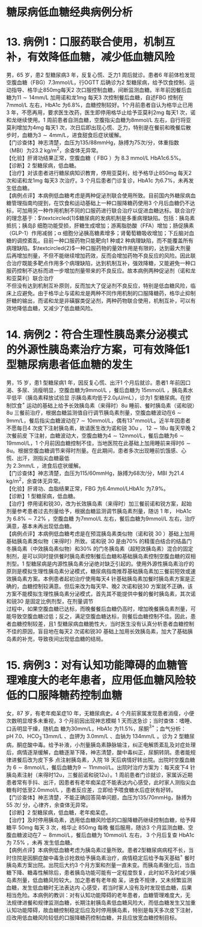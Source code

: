 # 糖尿病低血糖经典病例分析  
# 13. 病例1：口服药联合使用，机制互补，有效降低血糖，减少低血糖风险  
男，65 岁，患2 型糖尿病3 年，反复心慌、乏力1 周后就诊。患者6 年前体检发现空腹血糖（FBG）7.3mmol/L，行OGTT 后确诊为2 型糖尿病，给予饮食控制、运动指导、格华止$850\mathrm{mg}$每天2 次口服控制血糖，间断监测血糖。半年前因餐后血糖为$11\sim14\mathrm{{mm}/\mathrm{{L}}}$ 加用诺和龙$1\mathrm{mg}$ 每天3 次控制餐后血糖，自述FBG 控制在7mmol/L 左右，HbA1c 为$6.8\%$，血糖控制较好。1个月前患者自认为格华止已用3 年，不愿再用，要求医生改药，医生即停用格华止给予亚莫利$2\mathrm{mg}$ 每天1 次，诺和龙继续使用。1 周前患者自测血糖，空腹指尖血糖为8mmol/L 左右，自行将亚莫利增加为4mg 每天1 次，次日后即出现心慌、乏力，特别是在餐前和晚餐后散步时，血糖为$3\sim4\mathrm{mm}/\mathrm{L}$，进食甜食后症状缓解。  
【门诊查体】神志清楚，血压为$135/88\mathrm{mmHg}$，脉搏为75次/分，体重指数（MBI）为$23.2\;\mathrm{kg}/\mathrm{m}^{2}$，余查体无异常。  
【化验】肝肾功结果正常，空腹血糖（ FBG ）为 8.3 mmol/L HbA1c$6.5\%$。  
【诊断】2 型糖尿病，低血糖。  
【治疗】对该患者进行糖尿病知识教育，停用亚莫利，给予格华止$850\mathrm{mg}$ 每天2 次和诺和龙$1\mathrm{mg}$ 每天3 次治疗。3 个月后患者门诊复诊，HbA1c 为$6.7\%$，未再发生低血糖。  
【病例点评】本病例低血糖考虑是两种促泌剂联合使用所致。目前国内外糖尿病血糖管理指南均提到，在饮食和运动基础上一种口服降糖药使用3 个月后血糖仍不达标，可加用另一种作用机制不同的口服药进行联合治疗以促进血糖达标。联合治疗的理念基于：$\textcircled{1}$糖尿病的发病机制是多重病理缺陷。包括：胰岛素抵抗；胰岛$\upbeta$ 细胞功能受损，肝糖生成增加；游离脂肪酸（FFA）增加；肠促胰素（GLP-1）作用减弱；$\upalpha$ 细胞分泌胰高糖素增多；肾葡萄糖吸收增加；下丘脑对血糖的调控紊乱。目前一种口服药物只能靶向1 种或2 种病理缺陷，而不能覆盖所有病理缺陷。$\textcircled{2}$一种口服药物的量效作用是有限的，达到最大剂量后再增加剂量，不但不能继续增加药效，反而会增加药物不良反应的风险。因此联合治疗既能多靶点作用多个病理缺陷，达到机制互补，强效降糖，又能避免一种口服药控制不达标而进一步增加剂量带来的不良反应。故本病例两种促泌剂（诺和龙和亚莫利）联合治疗  
不但没有达到机制互补原则，反而加大了促泌剂不良反应，特别是低血糖风险，临床上应避免。由于格华止与诺和龙是两种不同作用机制的口服降糖药，格华止抑制肝糖的输出，而诺和龙是非磺脲类促泌剂，两种药物联合使用，机制互补，可以有效地降低血糖，又减少了低血糖风险。  
# 14. 病例2：符合生理性胰岛素分泌模式的外源性胰岛素治疗方案，可有效降低1 型糖尿病患者低血糖的发生  
男，15 岁，患1 型糖尿病1 年，因反复心慌、出汗1 个月后就诊。患者1 年前因口渴、多尿、消瘦明显，空腹血糖为9mmol/L ，餐后血糖为 $15\mathrm{mmol/L}$ ，胰岛素水平低平（胰岛素释放试验显 示胰岛素均低于$2.0\upmu\mathrm{U}/\mathrm{mL}$），诊为1 型糖尿病。在控制饮食$^+$ 运动的基础上给予长效胰岛素（来得时）8u 睡前、餐时胰岛素（诺和锐）8u 三餐前治疗，根据血糖监测值自行调节胰岛素剂量，空腹血糖波动在$6\sim9\mathrm{mm}/\mathrm{L}$，餐后指尖血糖波动在$7\sim10\mathrm{mmol/L}$，偶有$13^{+}\mathrm{mmol/L}$。近半年因患者不愿每日4 次皮下注射胰岛素，故请医生改为诺和锐 $30\mathrm{u}$ ， $12\sim18\mathrm{u}$  每天早晚 2  次餐前皮 下注射，血糖波动大，空腹血糖为$4\sim12\mathrm{mmol/L}$，餐后血糖为$6\sim19\mathrm{mmol/L}$，1 个月前因血糖控制不佳，当地医院在此基础上加用睡前来得时$6\sim8\mathrm{u}$。根据空腹血糖调节来得时剂量。在此期间，患者多次出现睡前饥饿感、心慌、出汗，测指尖血糖最低  
为 $2.3\mathrm{mm}/\mathrm{L}$ ，进食后症状缓解。  
【门诊查体】神志清楚，血压为$115/60\mathrm{mmHg}$，脉搏为68次/分，MBI 为$21.4\;\mathrm{kg}/\mathrm{m}^{2}$，余查体无异常。  
【化验】肝肾功、血脂结果正常，FBG 为6.4mmol/LHbA1c 为$7.9\%$。  
【诊断】1 型糖尿病，低血糖。  
【治疗】停用诺和锐30，改为长效胰岛素（来得时）加三餐前诺和锐方案，起始剂量参考患者过去剂量给予，根据血糖监测调节胰岛素剂量，随访 1  年， HbA1c  为 $6.8\%\sim7.2\%$ ，空腹血糖 为7mmol/L 左右，餐后血糖为9mmol/L 左右，治疗满意，基本未再出现低血糖。  
【病例点评】本病例低血糖考虑是在预混胰岛素类似物（诺和锐 30 ）基础上加用基础胰岛素类似物（来得时）所致。诺和锐 30 是由$70\%$ 的精蛋白结合的结晶门冬胰岛素（中效胰岛素似物）和$30\%$ 的门冬胰岛素（超短效胰岛素）混合的固定制剂，是可以同时提供餐时胰岛素控制餐后血糖和基础胰岛素控制空腹血糖的双相剂型。1 型糖尿病是内源性胰岛素分泌绝对缺乏引起的。使用外源性胰岛素治疗的原则是模拟生理性胰岛素分泌模式，糖尿病指南推荐基础胰岛素加三餐前短效或速效胰岛素方案。本例患者起初治疗使用每天4 针基础胰岛素加餐时胰岛素方案是正确的，血糖控制较满意。但后来改为每天早、晚2 次诺和锐30 方案就不正确，该方案不能模拟生理性胰岛素分泌模式，首先其不能提供中餐的餐时胰岛素，其次诺和锐30 是固定比例剂型，在剂量调节  
过程中，如果空腹血糖已达标，而晚餐餐后血糖仍高时，增加晚餐胰岛素剂量，可能导致空腹血糖过低；反之，满足空腹血糖达标，则餐后血糖控制不佳。因此，患者血糖控制较差，且1 型糖尿病血糖脆性大，当时医生没有认真分析患者血糖控制不佳的原因，盲目地在每天2 次诺和锐30 基础上加用长效胰岛素，加大了基础胰岛素的补充，导致夜间出现低血糖的结局。  
# 15. 病例3：对有认知功能障碍的血糖管理难度大的老年患者，应用低血糖风险较低的口服降糖药控制血糖  
女，87 岁，有老年痴呆症10 年，无糖尿病史。4 个月前家属发现患者消瘦，小便次数明显增多未重视，3 个月前因出现神志模糊 1  天而送急诊；当时查体：嗜睡、口舌明显干燥，随机血 糖为$30\mathrm{mm}/\mathrm{L}$，HbA1c 为$11.5\%$，尿酮$^{3+}$；血气分析：$\mathrm{pH}\ 7.0$、$\mathrm{HCO}_{3}^{\cdot}13\mathrm{mm}/\mathrm{L}$ 、血钾为 $3.0\mathrm{mm}/\mathrm{L}$ 、血钠为 $134\mathrm{mm}/\mathrm{L}$ 。诊为 2 型糖尿病，酮症酸中毒。给予补液，小剂量胰岛素静脉输注，纠正电解质紊乱及对症处理后，病情逐渐缓解，血糖逐渐下降，神志清楚，酸中毒纠正，尿酮转阴。患者能规律进餐后改为皮下多 点注射胰岛素，入院 18  天后病情好转出院。出院时空腹血糖为 $6\sim8{\mathrm{mmol/L}}$，餐后血糖为$9\sim11\mathrm{{mmol}/\mathrm{{L}}}$。出院时治疗方案为：每天皮下4 针胰岛素注射（来得时$12\mathrm{u}$，三餐前诺和锐12u）。1 周前患者门诊就诊，家属诉近期患者常有手抖、出汗，因患者有老年痴呆症不能表达内心感受，此时家人测指尖血糖有时低至2.0mmol/L ，患者反应差，立即给予喂食糖水后症状有好转。  
【门诊查体】神志清楚，不能正确回答简单问题，血压为$135/70\mathrm{mmHg}$，脉搏为55 次/ 分，心律齐，余查体无异常。  
【诊断】2 型糖尿病，低血糖，老年痴呆症。  
【治疗】及时停用胰岛素，选用低血糖风险低的口服降糖药继续控制血糖，给予拜糖平 $50\mathrm{mg}$  每天 3  次，格华止 $850\mathrm{mg}$  每晚 餐后服用，随访3 个月监测血糖、空腹血糖波动在$7\sim8\mathrm{mmol/L}$，餐后血糖为 10mmol/L  左右， 3  个月后复查 HbA1c  为 $7.5\%$ ，未再 发生低血糖。  
【病例点评】本病例低血糖考虑为胰岛素过量所致。患者2型糖尿病病程不长，当时住院是因酮症酸中毒急诊抢救给予胰岛素治疗，病情稳定后给予每天基础$^+$ 餐时胰岛素方案出院。出院后大约3 个月方案和剂量一直未变。而胰岛素强化后，当血糖下降、糖毒性解除后，患者胰岛功能可能有一定程度恢复，此时如不及时减少胰岛素剂量，低血糖风险较大。加之患者有老年痴 呆，进食不规律，又未频繁监测血糖，发生低血糖时无法表达内 心感受，若当时家人没有及时发现低血糖，后果相当危险。本病例的教训：对有认知功能障碍的老年患者，血糖管理难度大，无 法规律进餐和规律监测血糖，长期注射胰岛素低血糖风险大，而低血糖发生又加重认知功能障碍，故血糖控制稳定后应及时停用胰岛素，特别是每天多次皮下注射，应改用低血糖风险较低的口服降糖药控制血糖，并且应放宽血糖控制目标。  